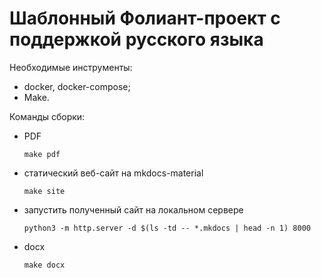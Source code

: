 # Шаблонный Фолиант-проект с поддержкой русского языка

Необходимые инструменты:

- docker, docker-compose;
- Make.

Команды сборки:

- PDF

    ```shell
    make pdf
    ```

- статический веб-сайт на mkdocs-material

    ```shell
    make site
    ```

- запустить полученный сайт на локальном сервере

    ```shell
    python3 -m http.server -d $(ls -td -- *.mkdocs | head -n 1) 8000
    ```

- docx

    ```shell
    make docx
    ```

